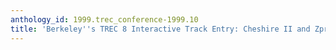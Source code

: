 ```yaml
---
anthology_id: 1999.trec_conference-1999.10
title: 'Berkeley''s TREC 8 Interactive Track Entry: Cheshire II and Zprise'
---
```

